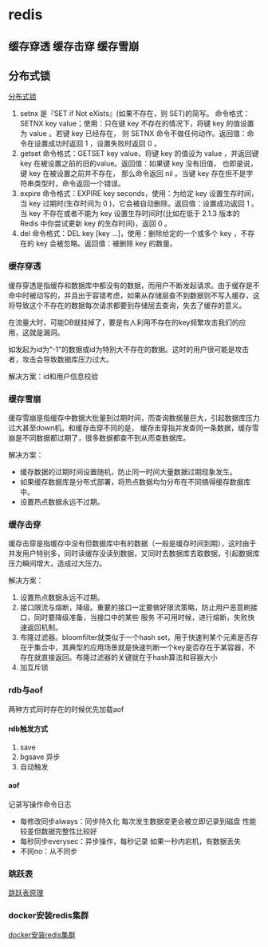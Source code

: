 # redis

## 缓存穿透 缓存击穿 缓存雪崩

## 分布式锁

[分布式锁](https://blog.csdn.net/dazou1/article/details/88088223)

1. setnx 是『SET if Not eXists』(如果不存在，则 SET)的简写。 命令格式：SETNX key value；使用：只在键 key 不存在的情况下，将键 key 的值设置为 value 。若键 key 已经存在， 则 SETNX 命令不做任何动作。返回值：命令在设置成功时返回 1 ，设置失败时返回 0 。
2. getset 命令格式：GETSET key value，将键 key 的值设为 value ，并返回键 key 在被设置之前的旧的value。返回值：如果键 key 没有旧值， 也即是说， 键 key 在被设置之前并不存在， 那么命令返回 nil 。当键 key 存在但不是字符串类型时，命令返回一个错误。
3. expire 命令格式：EXPIRE key seconds，使用：为给定 key 设置生存时间，当 key 过期时(生存时间为 0 )，它会被自动删除。返回值：设置成功返回 1 。 当 key 不存在或者不能为 key 设置生存时间时(比如在低于 2.1.3 版本的 Redis 中你尝试更新 key 的生存时间)，返回 0 。
4. del 命令格式：DEL key [key …]，使用：删除给定的一个或多个 key ，不存在的 key 会被忽略。返回值：被删除 key 的数量。

### 缓存穿透

缓存穿透是指缓存和数据库中都没有的数据，而用户不断发起请求。由于缓存是不命中时被动写的，并且出于容错考虑，如果从存储层查不到数据则不写入缓存，这将导致这个不存在的数据每次请求都要到存储层去查询，失去了缓存的意义。

在流量大时，可能DB就挂掉了，要是有人利用不存在的key频繁攻击我们的应用，这就是漏洞。

如发起为id为“-1”的数据或id为特别大不存在的数据。这时的用户很可能是攻击者，攻击会导致数据库压力过大。

解决方案：id和用户信息校验

### 缓存雪崩

缓存雪崩是指缓存中数据大批量到过期时间，而查询数据量巨大，引起数据库压力过大甚至down机。和缓存击穿不同的是，        缓存击穿指并发查同一条数据，缓存雪崩是不同数据都过期了，很多数据都查不到从而查数据库。

解决方案：
* 缓存数据的过期时间设置随机，防止同一时间大量数据过期现象发生。
* 如果缓存数据库是分布式部署，将热点数据均匀分布在不同搞得缓存数据库中。
* 设置热点数据永远不过期。

### 缓存击穿

缓存击穿是指缓存中没有但数据库中有的数据（一般是缓存时间到期），这时由于并发用户特别多，同时读缓存没读到数据，又同时去数据库去取数据，引起数据库压力瞬间增大，造成过大压力。

解决方案：
1. 设置热点数据永远不过期。
2. 接口限流与熔断，降级。重要的接口一定要做好限流策略，防止用户恶意刷接口，同时要降级准备，当接口中的某些 服务  不可用时候，进行熔断，失败快速返回机制。
3. 布隆过滤器。bloomfilter就类似于一个hash set，用于快速判某个元素是否存在于集合中，其典型的应用场景就是快速判断一个key是否存在于某容器，不存在就直接返回。布隆过滤器的关键就在于hash算法和容器大小
4. 加互斥锁

### rdb与aof

两种方式同时存在的时候优先加载aof

#### rdb触发方式

1. save
2. bgsave 异步
3. 自动触发

#### aof

记录写操作命令日志

* 每修改同步always：同步持久化 每次发生数据变更会被立即记录到磁盘 
性能较差但数据完整性比较好
* 每秒同步everysec：异步操作，每秒记录 如果一秒内宕机，有数据丢失
* 不同no：从不同步

### 跳跃表

[跳跃表原理](https://blog.csdn.net/wei_gg/article/details/92407489)

### docker安装redis集群

[docker安装redis集群](https://github.com/modouxiansheng/about-docker/tree/master/redis-cluster)